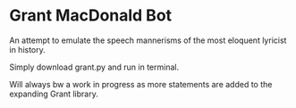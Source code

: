 # Grant MacDonald Bot

An attempt to emulate the speech mannerisms of the most eloquent lyricist in history.

Simply download grant.py and run in terminal.

Will always bw a work in progress as more statements are added to the expanding Grant library.
